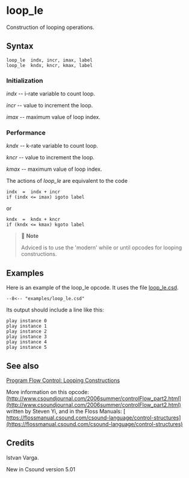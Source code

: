 <!--
id:loop_le
category:Instrument Control:Program Flow Control
-->
# loop_le
Construction of looping operations.

## Syntax
``` csound-orc
loop_le  indx, incr, imax, label
loop_le  kndx, kncr, kmax, label
```

### Initialization

_indx_ -- i-rate variable to count loop.

_incr_ -- value to increment the loop.

_imax_ -- maximum value of loop index.

### Performance

_kndx_ -- k-rate variable to count loop.

_kncr_ -- value to increment the loop.

_kmax_ -- maximum value of loop index.

The actions of _loop\_le_ are equivalent to the code

``` csound-orc
indx  =  indx + incr
if (indx <= imax) igoto label
```

or

``` csound-orc
kndx  =  kndx + kncr
if (kndx <= kmax) kgoto label
```

> :memo: **Note**
>
> Adviced is to use the 'modern' while or until opcodes for looping constructions.

## Examples

Here is an example of the loop_le opcode. It uses the file [loop_le.csd](../../examples/loop_le.csd).

``` csound-csd title="Example of the loop_le opcode." linenums="1"
--8<-- "examples/loop_le.csd"
```

Its output should include a line like this:

```
play instance 0
play instance 1
play instance 2
play instance 3
play instance 4
play instance 5
```

## See also

[Program Flow Control: Looping Constructions](../../control/pgmctl)

More information on this opcode: [http://www.csoundjournal.com/2006summer/controlFlow_part2.html](http://www.csoundjournal.com/2006summer/controlFlow_part2.html) written by Steven Yi, and in the Floss Manuals: [ https://flossmanual.csound.com/csound-language/control-structures](https://flossmanual.csound.com/csound-language/control-structures)

## Credits

Istvan Varga.

New in Csound version 5.01
